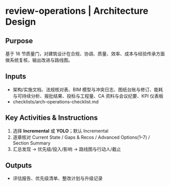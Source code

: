 # review-operations | Architecture Design

<!-- BMAD Task Spec -->

## Purpose

基于 16 节质量门，对建筑设计在合规、协调、质量、效率、成本与经验传承方面做系统复核，输出改进与路线图。

## Inputs

- 架构/实施文档、法规核对表、BIM 模型与冲突日志、图纸台账与修订、能耗与可持续分析、报批结果、投标与工程量、CA 资料与会议纪要、KPI 仪表板
- checklists/arch-operations-checklist.md

## Key Activities & Instructions

1. 选择 **Incremental** 或 **YOLO**；默认 Incremental
2. 逐章核对 Current State / Gaps & Recos / Advanced Options(1–7) / Section Summary
3. 汇总发现 → 优先级/投入/影响 → 路线图与行动人/截止

## Outputs

- 评估报告、优先级清单、整改计划与升级记录
